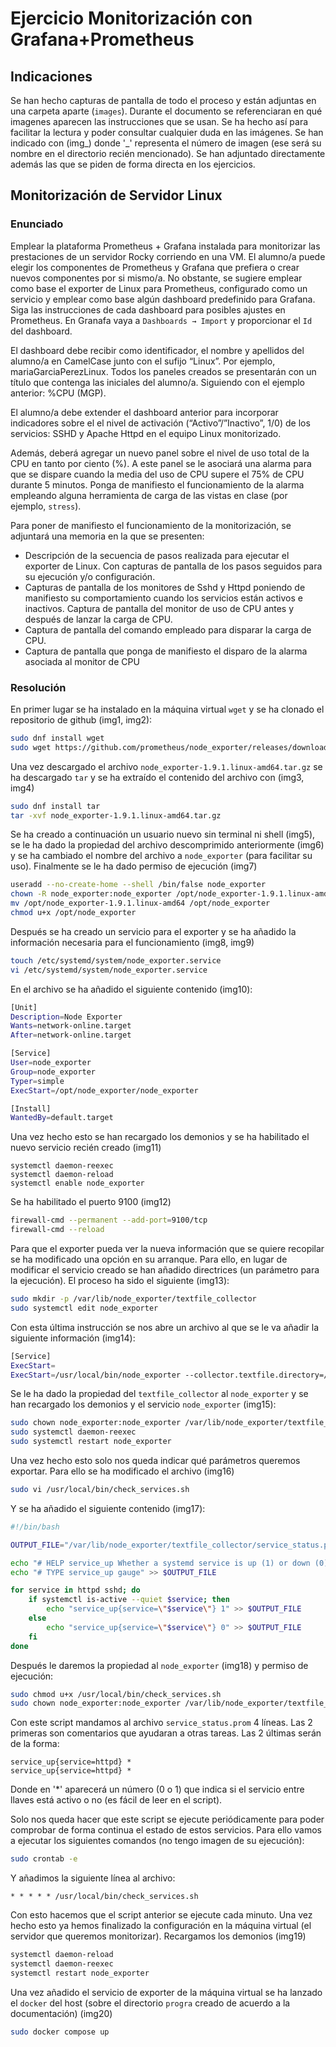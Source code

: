 # Ejercicio Monitorización con Grafana+Prometheus

## Indicaciones
Se han hecho capturas de pantalla de todo el proceso y están adjuntas en una carpeta aparte (`images`). Durante el documento se referenciaran en qué imagenes aparecen las instrucciones que se usan. Se ha hecho así para facilitar la lectura y poder consultar cualquier duda en las imágenes. Se han indicado con (img_) donde '_' representa el número de imagen (ese será su nombre en el directorio recién mencionado). Se han adjuntado directamente además las que se piden de forma directa en los ejercicios.

## Monitorización de Servidor Linux

### Enunciado

Emplear la plataforma Prometheus + Grafana instalada para monitorizar las prestaciones de un servidor Rocky corriendo en una VM. El alumno/a puede elegir los componentes de Prometheus y Grafana que prefiera o crear nuevos componentes por si mismo/a. No obstante, se sugiere emplear como base el exporter de Linux para Prometheus, configurado como un servicio  y emplear como base algún dashboard predefinido para Grafana. Siga las instrucciones de cada dashboard para posibles ajustes en Prometheus. En Granafa vaya a
`Dashboards → Import` y proporcionar el `Id` del dashboard.


El dashboard debe recibir como identificador, el nombre y apellidos del alumno/a en CamelCase junto con el sufijo “Linux”. Por ejemplo, mariaGarciaPerezLinux. Todos los paneles creados se presentarán con un título que contenga las iniciales del alumno/a. Siguiendo con el ejemplo
anterior: %CPU (MGP).

El alumno/a debe extender el dashboard anterior para incorporar indicadores sobre el el nivel de activación (“Activo”/”Inactivo”, 1/0) de los servicios: SSHD y Apache Httpd en el equipo Linux monitorizado. 

Además, deberá agregar un nuevo panel sobre el nivel de uso total de la CPU en tanto por ciento (%). A este panel se le asociará una alarma para que se dispare cuando la media del uso de CPU supere el 75% de CPU durante 5 minutos. Ponga de manifiesto el funcionamiento de la alarma empleando alguna herramienta de carga de las vistas en clase (por ejemplo, `stress`).

Para poner de manifiesto el funcionamiento de la monitorización, se adjuntará una memoria en la
que se presenten:
- Descripción de la secuencia de pasos realizada para ejecutar el exporter de Linux. Con capturas de pantalla de los pasos seguidos para su ejecución y/o configuración.
- Capturas de pantalla de los monitores de Sshd y Httpd poniendo de manifiesto su comportamiento cuando los servicios están activos e inactivos.
Captura de pantalla del monitor de uso de CPU antes y después de lanzar la carga de CPU.
- Captura de pantalla del comando empleado para disparar la carga de CPU.
- Captura de pantalla que ponga de manifiesto el disparo de la alarma asociada al monitor de CPU

### Resolución

En primer lugar se ha instalado en la máquina virtual `wget` y se ha clonado el repositorio de github (img1, img2):
```bash
sudo dnf install wget
sudo wget https://github.com/prometheus/node_exporter/releases/download/v1.9.1/node_exporter-1.9.1.linux-amd64.tar.gz
```
Una vez descargado el archivo `node_exporter-1.9.1.linux-amd64.tar.gz`
se ha descargado `tar` y se ha extraído el contenido del archivo con (img3, img4) 
```bash
sudo dnf install tar
tar -xvf node_exporter-1.9.1.linux-amd64.tar.gz
```
Se ha creado a continuación un usuario nuevo sin terminal ni shell (img5), se le ha dado la propiedad del archivo descomprimido anteriormente (img6) y se ha cambiado el nombre del archivo a `node_exporter` (para facilitar su uso). Finalmente se le ha dado permiso de ejecución (img7)
```bash
useradd --no-create-home --shell /bin/false node_exporter
chown -R node_exporter:node_exporter /opt/node_exporter-1.9.1.linux-amd64
mv /opt/node_exporter-1.9.1.linux-amd64 /opt/node_exporter
chmod u+x /opt/node_exporter
```
Después se ha creado un servicio para el exporter y se ha añadido la información necesaria para el funcionamiento (img8, img9)
```bash
touch /etc/systemd/system/node_exporter.service
vi /etc/systemd/system/node_exporter.service
```
En el archivo se ha añadido el siguiente contenido (img10):
```bash
[Unit]
Description=Node Exporter
Wants=network-online.target
After=network-online.target

[Service]
User=node_exporter
Group=node_exporter
Typer=simple
ExecStart=/opt/node_exporter/node_exporter

[Install]
WantedBy=default.target
```
Una vez hecho esto se han recargado los demonios y se ha habilitado el nuevo servicio recién creado (img11)
```
systemctl daemon-reexec
systemctl daemon-reload
systemctl enable node_exporter
```

Se ha habilitado el puerto 9100 (img12)
```bash
firewall-cmd --permanent --add-port=9100/tcp
firewall-cmd --reload
```
Para que el exporter pueda ver la nueva información que se quiere recopilar se ha modificado una opción en su arranque. Para ello, en lugar de modificar el servicio creado se han añadido directrices (un parámetro para la ejecución). El proceso ha sido el siguiente (img13):
```bash
sudo mkdir -p /var/lib/node_exporter/textfile_collector
sudo systemctl edit node_exporter
```
Con esta última instrucción se nos abre un archivo al que se le va añadir la siguiente información (img14):
```bash
[Service]
ExecStart=
ExecStart=/usr/local/bin/node_exporter --collector.textfile.directory=/var/lib/node_exporter/textfile_collector
```

Se le ha dado la propiedad del `textfile_collector` al `node_exporter` y se han recargado los demonios y el servicio `node_exporter` (img15):
```bash
sudo chown node_exporter:node_exporter /var/lib/node_exporter/textfile_collector
sudo systemctl daemon-reexec
sudo systemctl restart node_exporter
```
Una vez hecho esto solo nos queda indicar qué parámetros queremos exportar. Para ello se ha modificado el archivo (img16)
```bash
sudo vi /usr/local/bin/check_services.sh
```
Y se ha añadido el siguiente contenido (img17):
```bash
#!/bin/bash

OUTPUT_FILE="/var/lib/node_exporter/textfile_collector/service_status.prom"

echo "# HELP service_up Whether a systemd service is up (1) or down (0)" > $OUTPUT_FILE
echo "# TYPE service_up gauge" >> $OUTPUT_FILE

for service in httpd sshd; do
    if systemctl is-active --quiet $service; then
        echo "service_up{service=\"$service\"} 1" >> $OUTPUT_FILE
    else 
        echo "service_up{service=\"$service\"} 0" >> $OUTPUT_FILE
    fi
done
```

Después le daremos la propiedad al `node_exporter` (img18) y permiso de ejecución:
```bash
sudo chmod u+x /usr/local/bin/check_services.sh
sudo chown node_exporter:node_exporter /var/lib/node_exporter/textfile_collector/service_status.prom
```

Con este script mandamos al archivo `service_status.prom` 4 líneas. Las 2 primeras son comentarios que ayudaran a otras tareas. Las 2 últimas serán de la forma:
```
service_up{service=httpd} *
service_up{service=httpd} *
```
Donde en '*' aparecerá un número (0 o 1) que indica si el servicio entre llaves está activo o no (es fácil de leer en el script).


Solo nos queda hacer que este script se ejecute periódicamente para poder comprobar de forma continua el estado de estos servicios. Para ello vamos a ejecutar los siguientes comandos (no tengo imagen de su ejecución):
```bash
sudo crontab -e
```
Y añadimos la siguiente línea al archivo:
```
* * * * * /usr/local/bin/check_services.sh
```
Con esto hacemos que el script anterior se ejecute cada minuto.
Una vez hecho esto ya hemos finalizado la configuración en la máquina virtual (el servidor que queremos monitorizar). Recargamos los demonios (img19)
```bash
systemctl daemon-reload
systemctl daemon-reexec
systemctl restart node_exporter
```

Una vez añadido el servicio de exporter de la máquina virtual se ha lanzado el `docker` del host (sobre el directorio `progra` creado de acuerdo a la documentación) (img20)
```bash
sudo docker compose up
```

